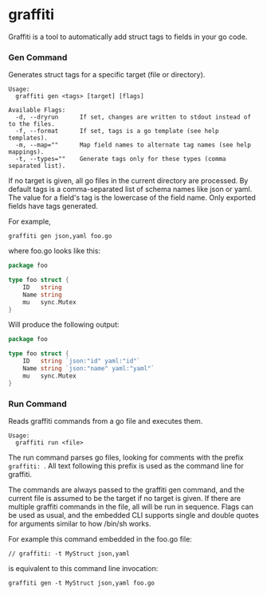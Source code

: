 graffiti
========

Graffiti is a tool to automatically add struct tags to fields in your go code.

### Gen Command
Generates struct tags for a specific target (file or directory).

```
Usage: 
  graffiti gen <tags> [target] [flags]

Available Flags:
  -d, --dryrun		If set, changes are written to stdout instead of to the files.
  -f, --format		If set, tags is a go template (see help templates).
  -m, --map=""		Map field names to alternate tag names (see help mappings).
  -t, --types=""	Generate tags only for these types (comma separated list).
```

If no target is given, all go files in the current directory are processed. By
default tags is a comma-separated list of schema names like json or yaml. The
value for a field's tag is the lowercase of the field name. Only exported fields
have tags generated. 

For example, 

`graffiti gen json,yaml foo.go`

where foo.go looks like this:

```go
package foo

type foo struct {
	ID   string
	Name string
	mu   sync.Mutex
}
```

Will produce the following output:

```go
package foo

type foo struct {
	ID   string `json:"id" yaml:"id"`
	Name string `json:"name" yaml:"yaml"`
	mu   sync.Mutex
}
```

### Run Command

Reads graffiti commands from a go file and executes them.

```
Usage: 
  graffiti run <file>
```

The run command parses go files, looking for comments with the prefix `graffiti:
`. All text following this prefix is used as the command line for graffiti.

The commands are always passed to the graffiti gen command, and the current file
is assumed to be the target if no target is given.  If there are multiple
graffiti commands in the file, all will be run in sequence.  Flags can be used
as usual, and the embedded CLI supports single and double quotes for arguments
similar to how /bin/sh works.

For example this command embedded in the foo.go file:

	// graffiti: -t MyStruct json,yaml

is equivalent to this command line invocation:

	graffiti gen -t MyStruct json,yaml foo.go